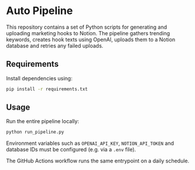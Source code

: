 # Auto Pipeline

This repository contains a set of Python scripts for generating and uploading marketing hooks to Notion. The pipeline gathers trending keywords, creates hook texts using OpenAI, uploads them to a Notion database and retries any failed uploads.

## Requirements
Install dependencies using:
```bash
pip install -r requirements.txt
```

## Usage
Run the entire pipeline locally:
```bash
python run_pipeline.py
```
Environment variables such as `OPENAI_API_KEY`, `NOTION_API_TOKEN` and database IDs must be configured (e.g. via a `.env` file).

The GitHub Actions workflow runs the same entrypoint on a daily schedule.
